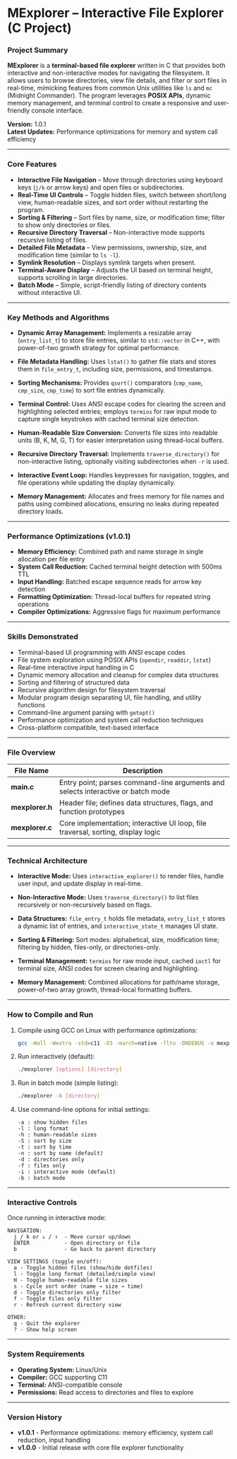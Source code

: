 # MExplorer – Interactive File Explorer (C Project)

### Project Summary

**MExplorer** is a **terminal-based file explorer** written in C that provides both interactive and non-interactive modes for navigating the filesystem. It allows users to browse directories, view file details, and filter or sort files in real-time, mimicking features from common Unix utilities like `ls` and `mc` (Midnight Commander). The program leverages **POSIX APIs**, dynamic memory management, and terminal control to create a responsive and user-friendly console interface.

**Version:** 1.0.1  
**Latest Updates:** Performance optimizations for memory and system call efficiency

---

### Core Features

* **Interactive File Navigation** – Move through directories using keyboard keys (`j/k` or arrow keys) and open files or subdirectories.
* **Real-Time UI Controls** – Toggle hidden files, switch between short/long view, human-readable sizes, and sort order without restarting the program.
* **Sorting & Filtering** – Sort files by name, size, or modification time; filter to show only directories or files.
* **Recursive Directory Traversal** – Non-interactive mode supports recursive listing of files.
* **Detailed File Metadata** – View permissions, ownership, size, and modification time (similar to `ls -l`).
* **Symlink Resolution** – Displays symlink targets when present.
* **Terminal-Aware Display** – Adjusts the UI based on terminal height, supports scrolling in large directories.
* **Batch Mode** – Simple, script-friendly listing of directory contents without interactive UI.

---

### Key Methods and Algorithms

* **Dynamic Array Management:**
  Implements a resizable array (`entry_list_t`) to store file entries, similar to `std::vector` in C++, with power-of-two growth strategy for optimal performance.

* **File Metadata Handling:**
  Uses `lstat()` to gather file stats and stores them in `file_entry_t`, including size, permissions, and timestamps.

* **Sorting Mechanisms:**
  Provides `qsort()` comparators (`cmp_name`, `cmp_size`, `cmp_time`) to sort file entries dynamically.

* **Terminal Control:**
  Uses ANSI escape codes for clearing the screen and highlighting selected entries; employs `termios` for raw input mode to capture single keystrokes with cached terminal size detection.

* **Human-Readable Size Conversion:**
  Converts file sizes into readable units (B, K, M, G, T) for easier interpretation using thread-local buffers.

* **Recursive Directory Traversal:**
  Implements `traverse_directory()` for non-interactive listing, optionally visiting subdirectories when `-r` is used.

* **Interactive Event Loop:**
  Handles keypresses for navigation, toggles, and file operations while updating the display dynamically.

* **Memory Management:**
  Allocates and frees memory for file names and paths using combined allocations, ensuring no leaks during repeated directory loads.

---

### Performance Optimizations (v1.0.1)

* **Memory Efficiency:** Combined path and name storage in single allocation per file entry
* **System Call Reduction:** Cached terminal height detection with 500ms TTL
* **Input Handling:** Batched escape sequence reads for arrow key detection
* **Formatting Optimization:** Thread-local buffers for repeated string operations
* **Compiler Optimizations:** Aggressive flags for maximum performance

---

### Skills Demonstrated

* Terminal-based UI programming with ANSI escape codes
* File system exploration using POSIX APIs (`opendir`, `readdir`, `lstat`)
* Real-time interactive input handling in C
* Dynamic memory allocation and cleanup for complex data structures
* Sorting and filtering of structured data
* Recursive algorithm design for filesystem traversal
* Modular program design separating UI, file handling, and utility functions
* Command-line argument parsing with `getopt()`
* Performance optimization and system call reduction techniques
* Cross-platform compatible, text-based interface

---

### File Overview

| File Name       | Description                                                                      |
| --------------- | -------------------------------------------------------------------------------- |
| **main.c**      | Entry point; parses command-line arguments and selects interactive or batch mode |
| **mexplorer.h** | Header file; defines data structures, flags, and function prototypes             |
| **mexplorer.c** | Core implementation; interactive UI loop, file traversal, sorting, display logic |

---

### Technical Architecture

* **Interactive Mode:**
  Uses `interactive_explorer()` to render files, handle user input, and update display in real-time.

* **Non-Interactive Mode:**
  Uses `traverse_directory()` to list files recursively or non-recursively based on flags.

* **Data Structures:**
  `file_entry_t` holds file metadata, `entry_list_t` stores a dynamic list of entries, and `interactive_state_t` manages UI state.

* **Sorting & Filtering:**
  Sort modes: alphabetical, size, modification time; filtering by hidden, files-only, or directories-only.

* **Terminal Management:**
  `termios` for raw mode input, cached `ioctl` for terminal size, ANSI codes for screen clearing and highlighting.

* **Memory Management:**
  Combined allocations for path/name storage, power-of-two array growth, thread-local formatting buffers.

---

### How to Compile and Run

1. Compile using GCC on Linux with performance optimizations:

   ```bash
   gcc -Wall -Wextra -std=c11 -O3 -march=native -flto -DNDEBUG -o mexplorer main.c mexplorer.c
   ```

2. Run interactively (default):

   ```bash
   ./mexplorer [options] [directory]
   ```

3. Run in batch mode (simple listing):

   ```bash
   ./mexplorer -b [directory]
   ```

4. Use command-line options for initial settings:

   ```
   -a : show hidden files
   -l : long format
   -h : human-readable sizes
   -S : sort by size
   -t : sort by time
   -n : sort by name (default)
   -d : directories only
   -f : files only
   -i : interactive mode (default)
   -b : batch mode
   ```

---

### Interactive Controls

Once running in interactive mode:

```
NAVIGATION:
  j / k or ↓ / ↑  - Move cursor up/down
  ENTER           - Open directory or file
  b               - Go back to parent directory

VIEW SETTINGS (toggle on/off):
  a - Toggle hidden files (show/hide dotfiles)
  l - Toggle long format (detailed/simple view)
  H - Toggle human-readable file sizes
  s - Cycle sort order (name → size → time)
  d - Toggle directories only filter
  f - Toggle files only filter
  r - Refresh current directory view

OTHER:
  q - Quit the explorer
  ? - Show help screen
```

---

### System Requirements

* **Operating System:** Linux/Unix
* **Compiler:** GCC supporting C11
* **Terminal:** ANSI-compatible console
* **Permissions:** Read access to directories and files to explore

---

### Version History

* **v1.0.1** - Performance optimizations: memory efficiency, system call reduction, input handling
* **v1.0.0** - Initial release with core file explorer functionality
